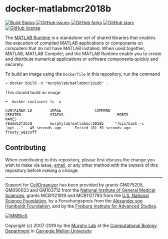 # docker-matlabmcr2018b

[![Build Status](https://travis-ci.org/murphygroup/docker-matlabmcr2018b.svg?branch=master)](https://travis-ci.org/murphygroup/docker-matlabmcr2018b)
[![GitHub issues](https://img.shields.io/github/issues/murphygroup/docker-matlabmcr2018b.svg)](https://github.com/murphygroup/docker-matlabmcr2018b/issues)
[![GitHub forks](https://img.shields.io/github/forks/murphygroup/docker-matlabmcr2018b.svg)](https://github.com/murphygroup/docker-matlabmcr2018b/network)
[![GitHub stars](https://img.shields.io/github/stars/murphygroup/docker-matlabmcr2018b.svg)](https://github.com/murphygroup/docker-matlabmcr2018b/stargazers)
[![GitHub license](https://img.shields.io/badge/license-GPLv3-blue.svg)](https://raw.githubusercontent.com/murphygroup/docker-matlabmcr2018b/master/LICENSE)

The [MATLAB Runtime](https://www.mathworks.com/products/compiler/matlab-runtime.html) is a standalone set of shared libraries that enables the execution of compiled MATLAB applications or components on computers that do not have MATLAB installed. When used together, MATLAB, MATLAB Compiler, and the MATLAB Runtime enable you to create and distribute numerical applications or software components quickly and securely.

To build an image using the `Dockerfile` in this repository, run the command

```
➜ docker build -t "murphylab/matlabmcr2018b" .
```

This should build an image

```
➜  docker container ls -a

CONTAINER ID        IMAGE               COMMAND                  CREATED             STATUS                        PORTS               NAMES
48dde52f2bc8        murphylab/matlabmcr2018b     "/bin/bash -c 'pyt..."   45 seconds ago      Exited (0) 39 seconds ago                         frosty_wescoff
```

## Contributing

When contributing to this repository, please first discuss the change you wish to make via issue, [email](mailto:cellorganizer-dev@compbio.cmu.edu), or any other method with the owners of this repository before making a change.

---

Support for [CellOrganizer](http://cellorganizer.org/) has been provided by grants GM075205, GM090033 and GM103712 from the [National Institute of General Medical Sciences](http://www.nigms.nih.gov/), grants MCB1121919 and MCB1121793 from the [U.S. National Science Foundation](http://nsf.gov/), by a Forschungspreis from the [Alexander von Humboldt Foundation](http://www.humboldt-foundation.de/), and by the [Freiburg Institute for Advanced Studies](http://www.frias.uni-freiburg.de/lifenet?set_language=en).

[![MMBioS](https://i1.wp.com/www.cellorganizer.org/wp-content/uploads/2017/08/MMBioSlogo-e1503517857313.gif?h=60)](http://www.mmbios.org)

Copyright (c) 2007-2019 by the [Murphy Lab](http://murphylab.web.cmu.edu) at the [Computational Biology Department](http://www.cbd.cmu.edu) in [Carnegie Mellon University](http://www.cmu.edu)

